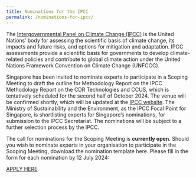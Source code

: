 ```yaml
---
title: Nominations for the IPCC
permalink: /nominations-for-ipcc/
---
```


The [Intergovernmental Panel on Climate Change (IPCC)](https://www.ipcc.ch/) is the United Nations’ body for assessing the scientific basis of climate change, its impacts and future risks, and options for mitigation and adaptation.  IPCC assessments provide a scientific basis for governments to develop climate-related policies and contribute to global climate action under the United Nations Framework Convention on Climate Change (UNFCCC).

Singapore has been invited to nominate experts to participate in a Scoping Meeting to draft the outline for Methodology Report on the IPCC Methodology Report on the CDR Technologies and CCUS, which is tentatively scheduled for the second half of October 2024. The venue will be confirmed shortly, which will be updated at the <a href="https://www.ipcc.ch/2024/06/18/nominations-scoping-meeting-cdr/asd">IPCC website</a>. The Ministry of Sustainability and the Environment, as the IPCC Focal Point for Singapore, is shortlisting experts for Singapore’s nominations, for submission to the IPCC Secretariat. The nominations will be subject to a further selection process by the IPCC. 

The call for nominations for the Scoping Meeting is <b>currently open</b>. Should you wish to nominate experts in your organisation to participate in the Scoping Meeting, download the nomination template here. Please fill in the form for each nomination by 12 July 2024:

<a class="button_david" href="https://go.gov.sg/ipcc-cdr-ccus-scoping-meeting-sg-nominations">APPLY HERE</a></center>
